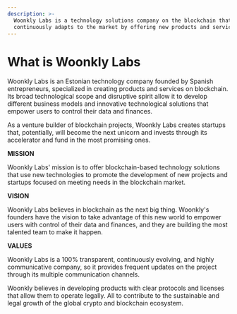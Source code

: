 ```yaml
---
description: >-
  Woonkly Labs is a technology solutions company on the blockchain that
  continuously adapts to the market by offering new products and services.
---
```


# What is Woonkly Labs

Woonkly Labs is an Estonian technology company founded by Spanish entrepreneurs, specialized in creating products and services on blockchain. Its broad technological scope and disruptive spirit allow it to develop different business models and innovative technological solutions that empower users to control their data and finances.

As a venture builder of blockchain projects, Woonkly Labs creates startups that, potentially, will become the next unicorn and invests through its accelerator and fund in the most promising ones.

**MISSION**

Woonkly Labs' mission is to offer blockchain-based technology solutions that use new technologies to promote the development of new projects and startups focused on meeting needs in the blockchain market.

**VISION**

Woonkly Labs believes in blockchain as the next big thing. Woonkly's founders have the vision to take advantage of this new world to empower users with control of their data and finances, and they are building the most talented team to make it happen.

**VALUES**

Woonkly Labs is a 100% transparent, continuously evolving, and highly communicative company, so it provides frequent updates on the project through its multiple communication channels. 

Woonkly believes in developing products with clear protocols and licenses that allow them to operate legally. All to contribute to the sustainable and legal growth of the global crypto and blockchain ecosystem.  
  


